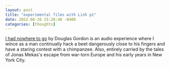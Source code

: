```yaml
---
layout: post
title: "experimental films with Linh p1"
date: 2022-06-26 15:28:48 -0400
categories: [thoughts]
---
```

[I had nowhere to go](https://www.imdb.com/title/tt5896594/) by Douglas Gordon is an audio experience where I wince as a man continually hack a beet dangerously close to his fingers and have a staring contest with a chimpanzee. Also, entirely carried by the tales of Jonas Mekas's escape from war-torn Europe and his early years in New York City.